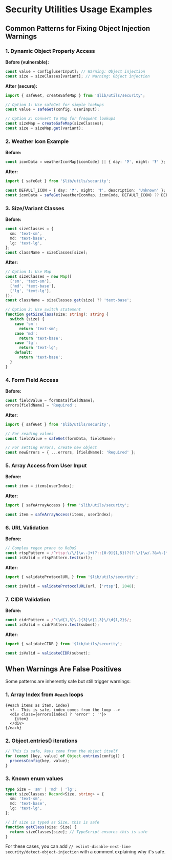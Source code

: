 # Security Utilities Usage Examples

## Common Patterns for Fixing Object Injection Warnings

### 1. Dynamic Object Property Access

**Before (vulnerable):**

```typescript
const value = config[userInput]; // Warning: Object injection
const size = sizeClasses[variant]; // Warning: Object injection
```

**After (secure):**

```typescript
import { safeGet, createSafeMap } from '$lib/utils/security';

// Option 1: Use safeGet for simple lookups
const value = safeGet(config, userInput);

// Option 2: Convert to Map for frequent lookups
const sizeMap = createSafeMap(sizeClasses);
const size = sizeMap.get(variant);
```

### 2. Weather Icon Example

**Before:**

```typescript
const iconData = weatherIconMap[iconCode] || { day: '❓', night: '❓' };
```

**After:**

```typescript
import { safeGet } from '$lib/utils/security';

const DEFAULT_ICON = { day: '❓', night: '❓', description: 'Unknown' };
const iconData = safeGet(weatherIconMap, iconCode, DEFAULT_ICON) ?? DEFAULT_ICON;
```

### 3. Size/Variant Classes

**Before:**

```typescript
const sizeClasses = {
  sm: 'text-sm',
  md: 'text-base',
  lg: 'text-lg',
};
const className = sizeClasses[size];
```

**After:**

```typescript
// Option 1: Use Map
const sizeClasses = new Map([
  ['sm', 'text-sm'],
  ['md', 'text-base'],
  ['lg', 'text-lg'],
]);
const className = sizeClasses.get(size) ?? 'text-base';

// Option 2: Use switch statement
function getSizeClass(size: string): string {
  switch (size) {
    case 'sm':
      return 'text-sm';
    case 'md':
      return 'text-base';
    case 'lg':
      return 'text-lg';
    default:
      return 'text-base';
  }
}
```

### 4. Form Field Access

**Before:**

```typescript
const fieldValue = formData[fieldName];
errors[fieldName] = 'Required';
```

**After:**

```typescript
import { safeGet } from '$lib/utils/security';

// For reading values
const fieldValue = safeGet(formData, fieldName);

// For setting errors, create new object
const newErrors = { ...errors, [fieldName]: 'Required' };
```

### 5. Array Access from User Input

**Before:**

```typescript
const item = items[userIndex];
```

**After:**

```typescript
import { safeArrayAccess } from '$lib/utils/security';

const item = safeArrayAccess(items, userIndex);
```

### 6. URL Validation

**Before:**

```typescript
// Complex regex prone to ReDoS
const rtspPattern = /^rtsp:\/\/[\w.-]+(?::[0-9]{1,5})?(?:\/[\w/.?&=%-]*)?$/i;
const isValid = rtspPattern.test(url);
```

**After:**

```typescript
import { validateProtocolURL } from '$lib/utils/security';

const isValid = validateProtocolURL(url, ['rtsp'], 2048);
```

### 7. CIDR Validation

**Before:**

```typescript
const cidrPattern = /^(\d{1,3}\.){3}\d{1,3}\/\d{1,2}$/;
const isValid = cidrPattern.test(subnet);
```

**After:**

```typescript
import { validateCIDR } from '$lib/utils/security';

const isValid = validateCIDR(subnet);
```

## When Warnings Are False Positives

Some patterns are inherently safe but still trigger warnings:

### 1. Array Index from `#each` loops

```svelte
{#each items as item, index}
  <!-- This is safe, index comes from the loop -->
  <div class={errors[index] ? 'error' : ''}>
    {item}
  </div>
{/each}
```

### 2. Object.entries() iterations

```typescript
// This is safe, keys come from the object itself
for (const [key, value] of Object.entries(config)) {
  processConfig(key, value);
}
```

### 3. Known enum values

```typescript
type Size = 'sm' | 'md' | 'lg';
const sizeClasses: Record<Size, string> = {
  sm: 'text-sm',
  md: 'text-base',
  lg: 'text-lg',
};

// If size is typed as Size, this is safe
function getClass(size: Size) {
  return sizeClasses[size]; // TypeScript ensures this is safe
}
```

For these cases, you can add `// eslint-disable-next-line security/detect-object-injection` with a comment explaining why it's safe.
